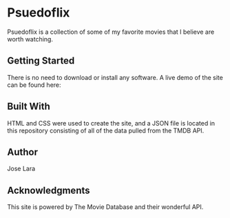 # Psuedoflix

Psuedoflix is  a collection of  some of my favorite  movies that I believe are worth watching.

## Getting Started

There is no need to download or install any software. A live demo of the site can be found here:

## Built With

HTML and CSS were used to create the site, and a JSON file is located in this repository consisting of
all of the data pulled from the TMDB API.

## Author

Jose Lara

## Acknowledgments

This site is powered by The Movie Database and their wonderful API.
